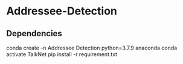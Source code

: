 # Addressee-Detection
## Dependencies
conda create -n Addressee Detection python=3.7.9 anaconda
conda activate TalkNet
pip install -r requirement.txt 
